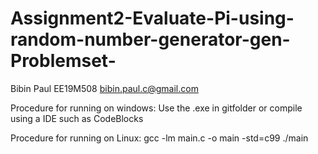 # Assignment2-Evaluate-Pi-using-random-number-generator-gen-Problemset-

Bibin Paul EE19M508 bibin.paul.c@gmail.com

Procedure for running on windows:
Use the .exe in gitfolder
or compile using a IDE such as CodeBlocks

Procedure for running on Linux: 
gcc -lm main.c -o main -std=c99
./main
